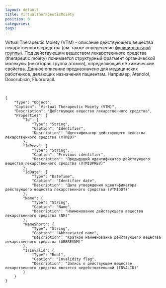 ```yaml
---
layout: default
title: VirtualTherapeuticMoiety
position: 0
categories: 
tags: 
---
```


Virtual Therapeutic Moiety (VTM) - описание действующего вещества лекарственного средства (см. также определение [функциональной группы](http://en.wikipedia.org/wiki/Functional_group)). Под действующим веществом лекарственного средства (therapeutic moiety) понимается структурный фрагмент органической молекулы (некоторая группа атомов), определяющий её химические свойства. Данное описание предназначено для медицинских работников, делающих назначения пациентам. Например, Atenolol, Doxorubicin, Fluoruracil.

 

```
{
	"Type": "Object",
	"Caption": "Virtual Therapeutic Moiety (VTM)",
	"Description": "Действующее вещество лекарственного средства",
	"Properties": {
		"Id": {
			"Type": "String",
			"Caption": "Identifier",
			"Description": "Идентификатор действующего вещества лекарственного средства (VTMID)"
		},
		"IdPrev": {
			"Type": "String",
			"Caption": "Previous identifier",
			"Description": "Предыдущий идентификатор действующего вещества лекарственного средства (VTMIDPREV)"
		},
		"IdDate": {
			"Type": "DateTime",
			"Caption": "Identifier date",
			"Description": "Дата утверждения идентификатора действующего вещества лекарственного средства (VTMIDDT)"
		},
		"Name": {
			"Type": "String",
			"Caption": "Name",
			"Description": "Наименование действующего вещества лекарственного средства (NM)"
		},
		"NameShort": {
			"Type": "String",
			"Caption": "Abbreviated name",
			"Description": "Краткое наименование действующего вещества лекарственного средства (ABBREVNM)"
		},
		"IsInvalid": {
			"Type": "Bool",
			"Caption": "Invalidity flag",
			"Description": "Запись о действующем веществе лекарственного средства является недействительной (INVALID)"
		}
	}
}
```

 

 

